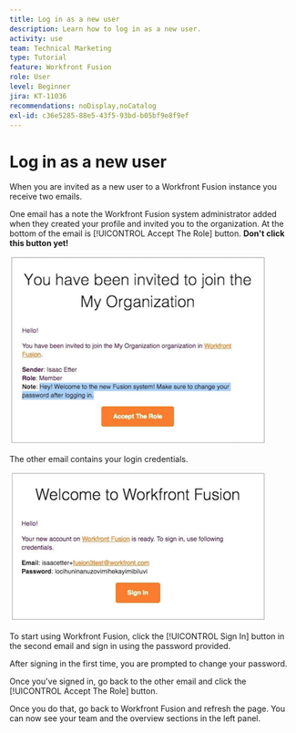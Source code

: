 ```yaml
---
title: Log in as a new user
description: Learn how to log in as a new user.
activity: use
team: Technical Marketing
type: Tutorial
feature: Workfront Fusion
role: User
level: Beginner
jira: KT-11036
recommendations: noDisplay,noCatalog
exl-id: c36e5285-88e5-43f5-93bd-b05bf9e8f9ef
---
```

# Log in as a new user

When you are invited as a new user to a Workfront Fusion instance you receive two emails.

One email has a note the Workfront Fusion system administrator added when they created your profile and invited you to the organization. At the bottom of the email is [!UICONTROL Accept The Role] button. **Don't click this button yet!**

![An image of your email invite](assets/new-user-1.png)

The other email contains your login credentials.

![An image of your email invite](assets/new-user-2.png)

To start using Workfront Fusion, click the [!UICONTROL Sign In] button in the second email and sign in using the password provided.

After signing in the first time, you are prompted to change your password.

Once you've signed in, go back to the other email and click the [!UICONTROL Accept The Role] button.

Once you do that, go back to Workfront Fusion and refresh the page. You can now see your team and the overview sections in the left panel.
